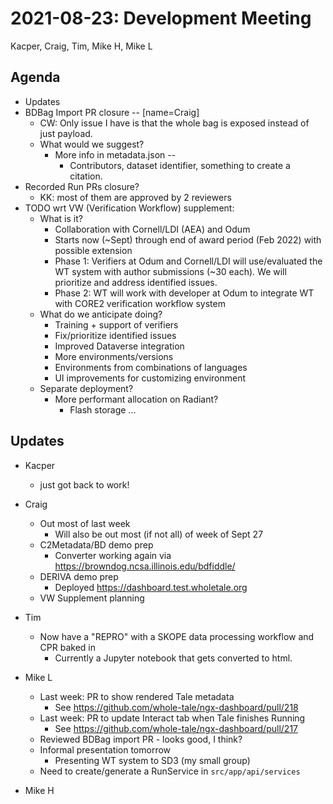 2021-08-23: Development Meeting
===============================
Kacper, Craig, Tim, Mike H, Mike L

Agenda
------
* Updates
* BDBag Import PR closure -- [name=Craig]
    * CW: Only issue I have is that the whole bag is exposed instead of just payload.
    * What would we suggest?
        * More info in metadata.json --
            * Contributors, dataset identifier, something to create a citation.
* Recorded Run PRs closure?
    * KK: most of them are approved by 2 reviewers
* TODO wrt VW (Verification Workflow) supplement:
    * What is it?
        * Collaboration with Cornell/LDI (AEA) and Odum 
        * Starts now (~Sept) through end of award period (Feb 2022) with possible extension
        * Phase 1: Verifiers at Odum and Cornell/LDI will use/evaluated the WT system with author submissions (~30 each). We will prioritize and address identified issues.
        * Phase 2: WT will work with developer at Odum to integrate WT with CORE2 verification workflow system
    * What do we anticipate doing?
        * Training + support of verifiers
        * Fix/prioritize identified issues
        * Improved Dataverse integration
        * More environments/versions
        * Environments from combinations of languages
        * UI improvements for customizing environment
    * Separate deployment?
        * More performant allocation on Radiant?
            * Flash storage ... 

Updates
-------
* Kacper
    * just got back to work!

* Craig
    * Out most of last week
        * Will also be out most (if not all) of week of Sept 27
    * C2Metadata/BD demo prep
        * Converter working again via https://browndog.ncsa.illinois.edu/bdfiddle/
    * DERIVA demo prep
        * Deployed https://dashboard.test.wholetale.org
    * VW Supplement planning

* Tim
    * Now have a "REPRO" with a SKOPE data processing workflow and CPR baked in
        * Currently a Jupyter notebook that gets converted to html.

* Mike L
    * Last week: PR to show rendered Tale metadata
        * See https://github.com/whole-tale/ngx-dashboard/pull/218
    * Last week: PR to update Interact tab when Tale finishes Running
        * See https://github.com/whole-tale/ngx-dashboard/pull/217
    * Reviewed BDBag import PR - looks good, I think?
    * Informal presentation tomorrow
        * Presenting WT system to SD3 (my small group)
    * Need to create/generate a RunService in `src/app/api/services`

* Mike H
